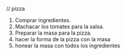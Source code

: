 // pizza
1. Comprar ingredientes.
2. Machacar los tomates para la salsa.
3. Preparar la masa para la pizza.
4. hacer la forma de la pizza con la masa
5. honear la masa con todos los ingredientes
